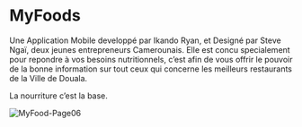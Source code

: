 # MyFoods

Une Application Mobile developpé par Ikando Ryan, et Designé par Steve Ngaï, deux jeunes entrepreneurs Camerounais. Elle est concu specialement pour repondre à vos besoins nutritionnels, c’est afin  de vous offrir le pouvoir de la bonne information sur tout ceux qui concerne les meilleurs restaurants de la Ville de Douala.

La nourriture c’est la base.


![MyFood-Page06](https://user-images.githubusercontent.com/86264705/225684231-8a3d1b98-3ec6-4341-8107-81971b71f168.png)
